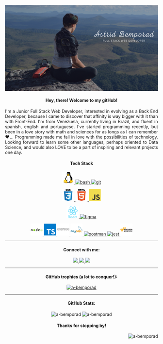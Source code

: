 ![Header](astrid-header.png "Header")

<h4 align="center">Hey, there! Welcome to my gitHub!</h4>

<p align="justify">     I'm a Junior Full Stack Web Developer, interested in evolving as a Back End Developer, because I came to discover that affinity is way bigger with it than with Front-End. I'm from Venezuela, currently living in Brazil, and fluent in spanish, english and portuguese. I've started programming recently, but been in a love story with math and sciences for as longs as I can remember ❤️... Programming made me fall in love with the possibilities of technology. Looking forward to learn some other languages, perhaps oriented to Data Science, and would also LOVE to be a part of inspiring and relevant projects one day.</p>

<h4 align="center">Tech Stack</h4>

<p align="center"> 
  <a href="https://www.linux.org/" target="_blank"> <img src="https://raw.githubusercontent.com/devicons/devicon/master/icons/linux/linux-original.svg" alt="linux" width="40" height="40"/> </a> <a href="https://www.gnu.org/software/bash/" target="_blank"> <img src="https://www.vectorlogo.zone/logos/gnu_bash/gnu_bash-icon.svg" alt="bash" width="40" height="40"/> </a> <a href="https://git-scm.com/" target="_blank"> <img src="https://www.vectorlogo.zone/logos/git-scm/git-scm-icon.svg" alt="git" width="40" height="40"/> </a>
</p>
<p align="center"> 
  <a href="https://www.w3schools.com/css/" target="_blank"> <img src="https://raw.githubusercontent.com/devicons/devicon/master/icons/css3/css3-original-wordmark.svg" alt="css3" width="40" height="40"/> </a> <a href="https://www.w3.org/html/" target="_blank"> <img src="https://raw.githubusercontent.com/devicons/devicon/master/icons/html5/html5-original-wordmark.svg" alt="html5" width="40" height="40"/> </a> <a href="https://developer.mozilla.org/en-US/docs/Web/JavaScript" target="_blank"> <img src="https://raw.githubusercontent.com/devicons/devicon/master/icons/javascript/javascript-original.svg" alt="javascript" width="40" height="40"/> </a>
</p>
 
<p align="center"> 
  <a href="https://reactjs.org/" target="_blank"> <img src="https://raw.githubusercontent.com/devicons/devicon/master/icons/react/react-original-wordmark.svg" alt="react" width="40" height="40"/> </a> <a href="https://www.figma.com/" target="_blank"> <img src="https://www.vectorlogo.zone/logos/figma/figma-icon.svg" alt="figma" width="40" height="40"/> </a>
</p>
 
<p align="center"> 
 <a href="https://nodejs.org" target="_blank"> <img src="https://raw.githubusercontent.com/devicons/devicon/master/icons/nodejs/nodejs-original-wordmark.svg" alt="nodejs" width="40" height="40"/> </a> <a href="https://www.typescriptlang.org/" target="_blank"> <img src="https://raw.githubusercontent.com/devicons/devicon/master/icons/typescript/typescript-original.svg" alt="typescript" width="40" height="40"/> </a> <a href="https://expressjs.com" target="_blank"> <img src="https://raw.githubusercontent.com/devicons/devicon/master/icons/express/express-original-wordmark.svg" alt="express" width="40" height="40"/> </a> <a href="https://www.mysql.com/" target="_blank"> <img src="https://raw.githubusercontent.com/devicons/devicon/master/icons/mysql/mysql-original-wordmark.svg" alt="mysql" width="40" height="40"/> </a> <a href="https://postman.com" target="_blank"> <img src="https://www.vectorlogo.zone/logos/getpostman/getpostman-icon.svg" alt="postman" width="40" height="40"/> </a> <a href="https://jestjs.io" target="_blank"> <img src="https://www.vectorlogo.zone/logos/jestjsio/jestjsio-icon.svg" alt="jest" width="40" height="40"/> </a> <a href="https://aws.amazon.com" target="_blank"> <img src="https://raw.githubusercontent.com/devicons/devicon/master/icons/amazonwebservices/amazonwebservices-original-wordmark.svg" alt="aws" width="40" height="40"/> </a>
</p>

***
<h4 align="center">Connect with me:</h4>
<p align="center">
  <a href="https://www.linkedin.com/in/astrid-bemporad/" target="_blank">
    <img src="https://img.shields.io/badge/LinkedIn-0077B5?style=for-the-badge&logo=linkedin&logoColor=white"/>
  </a>
  <a href="https://www.instagram.com/bemporad/" target="_blank">
    <img src="https://img.shields.io/badge/Instagram-E4405F?style=for-the-badge&logo=instagram&logoColor=white"/>
  </a>
  <a href="mailto:astridbemporad@gmail.com" target="_blank">
    <img src="https://img.shields.io/badge/Gmail-D14836?style=for-the-badge&logo=gmail&logoColor=white"/>
  </a>                                                                                                   
</p>

*** 
<h4 align="center">GitHub trophies (a lot to conquer!):</h4>

<p align="center"> <a href="https://github.com/ryo-ma/github-profile-trophy"><img src="https://github-profile-trophy.vercel.app/?username=a-bemporad&margin-w=15&margin-h=15&row=2&column=3" alt="a-bemporad" /></a> </p>

***
<h4 align="center">GitHub Stats:</h4>

<p align="center"><img align="center" src="https://github-readme-stats.vercel.app/api/top-langs?username=a-bemporad&show_icons=true&locale=en&layout=compact&count_private=true" alt="a-bemporad" />&nbsp;<img align="center" src="https://github-readme-stats.vercel.app/api?username=a-bemporad&show_icons=true&locale=en&count_private=true" alt="a-bemporad" /></p>

<h4 align="center">Thanks for stopping by!</h4>

<p align="right"> <img src="https://komarev.com/ghpvc/?username=a-bemporad&label=Profile%20views&color=0e75b6&style=plastic" alt="a-bemporad" /> </p>

